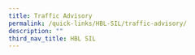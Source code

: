 ```yaml
---
title: Traffic Advisory
permalink: /quick-links/HBL-SIL/traffic-advisory/
description: ""
third_nav_title: HBL SIL
---
```

